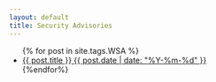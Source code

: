 ```yaml
---
layout: default
title: Security Advisories
---
```


<ul class="news">
{% for post in site.tags.WSA %}
  <li><a href="{{ post.url | prepend: site.baseurl }}"><span class="title">{{ post.title }}</span>
    <span class="date">{{ post.date | date: "%Y-%m-%d" }}</span></a>
  </li>
{%endfor%}
</ul>

